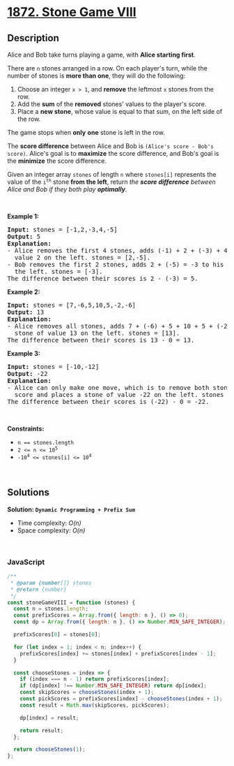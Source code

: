 # [1872. Stone Game VIII](https://leetcode.com/problems/stone-game-viii)

## Description

<div class="elfjS" data-track-load="description_content"><p>Alice and Bob take turns playing a game, with <strong>Alice starting first</strong>.</p>

<p>There are <code>n</code> stones arranged in a row. On each player's turn, while the number of stones is <strong>more than one</strong>, they will do the following:</p>

<ol>
	<li>Choose an integer <code>x &gt; 1</code>, and <strong>remove</strong> the leftmost <code>x</code> stones from the row.</li>
	<li>Add the <strong>sum</strong> of the <strong>removed</strong> stones' values to the player's score.</li>
	<li>Place a <strong>new stone</strong>, whose value is equal to that sum, on the left side of the row.</li>
</ol>

<p>The game stops when <strong>only</strong> <strong>one</strong> stone is left in the row.</p>

<p>The <strong>score difference</strong> between Alice and Bob is <code>(Alice's score - Bob's score)</code>. Alice's goal is to <strong>maximize</strong> the score difference, and Bob's goal is the <strong>minimize</strong> the score difference.</p>

<p>Given an integer array <code>stones</code> of length <code>n</code> where <code>stones[i]</code> represents the value of the <code>i<sup>th</sup></code> stone <strong>from the left</strong>, return <em>the <strong>score difference</strong> between Alice and Bob if they both play <strong>optimally</strong>.</em></p>

<p>&nbsp;</p>
<p><strong class="example">Example 1:</strong></p>

<pre><strong>Input:</strong> stones = [-1,2,-3,4,-5]
<strong>Output:</strong> 5
<strong>Explanation:</strong>
- Alice removes the first 4 stones, adds (-1) + 2 + (-3) + 4 = 2 to her score, and places a stone of
  value 2 on the left. stones = [2,-5].
- Bob removes the first 2 stones, adds 2 + (-5) = -3 to his score, and places a stone of value -3 on
  the left. stones = [-3].
The difference between their scores is 2 - (-3) = 5.
</pre>

<p><strong class="example">Example 2:</strong></p>

<pre><strong>Input:</strong> stones = [7,-6,5,10,5,-2,-6]
<strong>Output:</strong> 13
<strong>Explanation:</strong>
- Alice removes all stones, adds 7 + (-6) + 5 + 10 + 5 + (-2) + (-6) = 13 to her score, and places a
  stone of value 13 on the left. stones = [13].
The difference between their scores is 13 - 0 = 13.
</pre>

<p><strong class="example">Example 3:</strong></p>

<pre><strong>Input:</strong> stones = [-10,-12]
<strong>Output:</strong> -22
<strong>Explanation:</strong>
- Alice can only make one move, which is to remove both stones. She adds (-10) + (-12) = -22 to her
  score and places a stone of value -22 on the left. stones = [-22].
The difference between their scores is (-22) - 0 = -22.
</pre>

<p>&nbsp;</p>
<p><strong>Constraints:</strong></p>

<ul>
	<li><code>n == stones.length</code></li>
	<li><code>2 &lt;= n &lt;= 10<sup>5</sup></code></li>
	<li><code>-10<sup>4</sup> &lt;= stones[i] &lt;= 10<sup>4</sup></code></li>
</ul></div>

<p>&nbsp;</p>

## Solutions

**Solution: `Dynamic Programming + Prefix Sum`**

- Time complexity: <em>O(n)</em>
- Space complexity: <em>O(n)</em>

<p>&nbsp;</p>

### **JavaScript**

```js
/**
 * @param {number[]} stones
 * @return {number}
 */
const stoneGameVIII = function (stones) {
  const n = stones.length;
  const prefixScores = Array.from({ length: n }, () => 0);
  const dp = Array.from({ length: n }, () => Number.MIN_SAFE_INTEGER);

  prefixScores[0] = stones[0];

  for (let index = 1; index < n; index++) {
    prefixScores[index] += stones[index] + prefixScores[index - 1];
  }

  const chooseStones = index => {
    if (index === n - 1) return prefixScores[index];
    if (dp[index] !== Number.MIN_SAFE_INTEGER) return dp[index];
    const skipScores = chooseStones(index + 1);
    const pickScores = prefixScores[index] - chooseStones(index + 1);
    const result = Math.max(skipScores, pickScores);

    dp[index] = result;

    return result;
  };

  return chooseStones(1);
};
```
